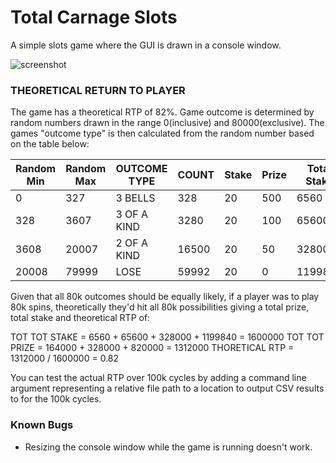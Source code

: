 # Total Carnage Slots

A simple slots game where the GUI is drawn in a console window.

![screenshot](https://bitbucket.ingg.com/users/john.stringer/repos/superslots/raw/screenshot/Screenshot.png?at=refs%2Fheads%2Fmaster)

### THEORETICAL RETURN TO PLAYER

The game has a theoretical RTP of 82%. Game outcome is determined by random numbers drawn in the range 0(inclusive) and 80000(exclusive). The games "outcome type" is then calculated from the random number based on the table below:

| Random Min | Random Max | OUTCOME TYPE | COUNT | Stake | Prize | Total Stake | Total Prize |
|------------|------------|--------------|-------|-------|-------|-------------|-------------|
|          0 |        327 | 3 BELLS      |   328 |    20 |   500 |        6560 |      164000 |
|        328 |       3607 | 3 OF A KIND  |  3280 |    20 |   100 |       65600 |      328000 |
|       3608 |      20007 | 2 OF A KIND  | 16500 |    20 |    50 |      328000 |      820000 |
|      20008 |      79999 | LOSE         | 59992 |    20 |     0 |     1199840 |           0 |

Given that all 80k outcomes should be equally likely, if a player was to play 80k spins, theoretically they'd hit all 80k possibilities giving a total prize, total stake and theoretical RTP of:

TOT TOT STAKE  = 6560 + 65600 + 328000 + 1199840 = 1600000
TOT TOT PRIZE  = 164000 + 328000 + 820000        = 1312000
THORETICAL RTP = 1312000 / 1600000               =    0.82

You can test the actual RTP over 100k cycles by adding a command line argument representing a relative file path to a location to output CSV results to for the 100k cycles.

### Known Bugs

* Resizing the console window while the game is running doesn't work.